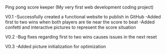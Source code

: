 Ping pong score keeper
(My very first web development coding project)

V0.1
-Successfully created a functional website to publish in GitHub
-Added first to two wins when both players are tie near the score to beat
-Added confetti and interactive pictures to represent the score situation

V0.2
-Bug fixes regarding first to two wins causes issues in the next reset

V0.3
-Added picture initialization for optimization
